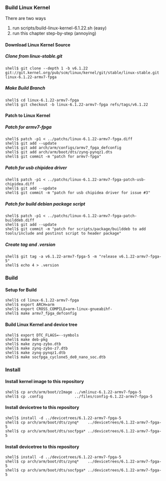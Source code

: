 ### Build Linux Kernel

There are two ways

1. run scripts/build-linux-kernel-6.1.22.sh (easy)
2. run this chapter step-by-step (annoying)

#### Download Linux Kernel Source

##### Clone from linux-stable.git

```console
shell$ git clone --depth 1 -b v6.1.22 git://git.kernel.org/pub/scm/linux/kernel/git/stable/linux-stable.git linux-6.1.22-armv7-fpga
```

##### Make Build Branch

```console
shell$ cd linux-6.1.22-armv7-fpga
shell$ git checkout -b linux-6.1.22-armv7-fpga refs/tags/v6.1.22
```

#### Patch to Linux Kernel

##### Patch for armv7-fpga

```console
shell$ patch -p1 < ../patchs/linux-6.1.22-armv7-fpga.diff
shell$ git add --update
shell$ git add arch/arm/configs/armv7_fpga_defconfig
shell$ git add arch/arm/boot/dts/zynq-pynqz1.dts
shell$ git commit -m "patch for armv7-fpga"
```

##### Patch for usb chipidea driver

```console
shell$ patch -p1 < ../patchs/linux-6.1.22-armv7-fpga-patch-usb-chipidea.diff
shell$ git add --update
shell$ git commit -m "patch for usb chipidea driver for issue #3"
```

##### Patch for build debian package script

```console
shell$ patch -p1 < ../patchs/linux-6.1.22-armv7-fpga-patch-builddeb.diff
shell$ git add --update
shell$ git commit -m "patch for scripts/package/builddeb to add tools/include and postinst script to header package"
```

##### Create tag and .version

```console
shell$ git tag -a v6.1.22-armv7-fpga-5 -m "release v6.1.22-armv7-fpga-5"
shell$ echo 4 > .version
```

### Build

#### Setup for Build 

````console
shell$ cd linux-6.1.22-armv7-fpga
shell$ export ARCH=arm
shell$ export CROSS_COMPILE=arm-linux-gnueabihf-
shell$ make armv7_fpga_defconfig
````

#### Build Linux Kernel and device tree

````console
shell$ export DTC_FLAGS=--symbols
shell$ make deb-pkg
shell$ make zynq-zybo.dtb
shell$ make zynq-zybo-z7.dtb
shell$ make zynq-pynqz1.dtb
shell$ make socfpga_cyclone5_de0_nano_soc.dtb
````

### Install

#### Install kernel image to this repository

```console
shell$ cp arch/arm/boot/zImage ../vmlinuz-6.1.22-armv7-fpga-5
shell$ cp .config              ../files/config-6.1.22-armv7-fpga-5
```

#### Install devicetree to this repository

```console
shell$ install -d ../devicetrees/6.1.22-armv7-fpga-5
shell$ cp arch/arm/boot/dts/zynq*    ../devicetrees/6.1.22-armv7-fpga-5
shell$ cp arch/arm/boot/dts/socfpga* ../devicetrees/6.1.22-armv7-fpga-5
```

#### Install devicetree to this repository

```console
shell$ install -d ../devicetrees/6.1.22-armv7-fpga-5
shell$ cp arch/arm/boot/dts/zynq*    ../devicetrees/6.1.22-armv7-fpga-5
shell$ cp arch/arm/boot/dts/socfpga* ../devicetrees/6.1.22-armv7-fpga-5
```

